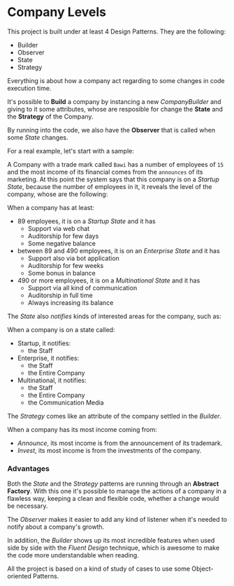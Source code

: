 # Company Levels

This project is built under at least 4 Design Patterns. They are the following:
- Builder
- Observer
- State
- Strategy

Everything is about how a company act regarding to some changes in code execution time.

It's possible to **Build** a company by instancing a new _CompanyBuilder_ and giving to it some attributes, whose are resposible for change the **State** and the **Strategy** of the Company.

By running into the code, we also have the **Observer** that is called when some _State_ changes.


For a real example, let's start with a sample:

A Company with a trade mark called `Bawi` has a number of employees of `15` and the most income of its financial comes from the `announces` of its marketing.
At this point the system says that this company is on a _Startup State_, because the number of employees in it, it reveals the level of the company, whose are the following:

When a company has at least:
- 89 employees, it is on a _Startup State_ and it has
    - Support via web chat
    - Auditorship for few days
    - Some negative balance
- between 89 and 490 employees, it is on an _Enterprise State_ and it has
    - Support also via bot application
    - Auditorship for few weeks
    - Some bonus in balance
- 490 or more employees, it is on a _Multinational State_ and it has
    - Support via all kind of communication
    - Auditorship in full time
    - Always increasing its balance
    
The _State_ also _notifies_ kinds of interested areas for the company, such as:

When a company is on a state called:
- Startup, it notifies:
    - the Staff
- Enterprise, it notifies:
    - the Staff
    - the Entire Company
- Multinational, it notifies:
    - the Staff
    - the Entire Company
    - the Communication Media

The _Strategy_ comes like an attribute of the company settled in the _Builder_.

When a company has its most income coming from:
- _Announce_, its most income is from the announcement of its trademark.
- _Invest_, its most income is from the investments of the company.

### Advantages

Both the _State_ and the _Strategy_ patterns are running through an **Abstract Factory**.
With this one it's possible to manage the actions of a company in a flawless way, keeping a clean and flexible code, whether a change would be necessary.

The _Observer_ makes it easier to add any kind of listener when it's needed to notify about a company's growth.

In addition, the _Builder_ shows up its most incredible features when used side by side with the _Fluent Design_ technique, which is awesome to make the code more understandable when reading.


All the project is based on a kind of study of cases to use some Object-oriented Patterns.
